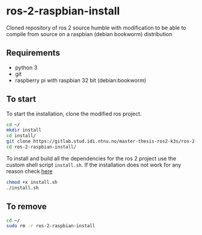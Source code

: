 # ros-2-raspbian-install
Cloned repository of ros 2 source humble with modification to be able to compile from source on a raspbian (debian bookworm) distribution

## Requirements

- python 3
- git
- raspberry pi with raspbian 32 bit (debian:bookworm)

## To start 

To start the installation, clone the modified ros project.

```bash
cd ~/
mkdir install
cd install/
git clone https://gitlab.stud.idi.ntnu.no/master-thesis-ros2-k3s/ros-2-raspbian-install.git
cd ros-2-raspbian-install/
```

To install and build all the dependencies for the ros 2 project use the custom shell script ``install.sh``. If 
the installation does not work for any reason check [here](Install%20ROS2%20Raspberry%20pi.md#if-need-of-modifications)

```bash
chmod +x install.sh
./install.sh
```

## To remove

```bash
cd ~/
sudo rm -r ros-2-raspbian-install
```
